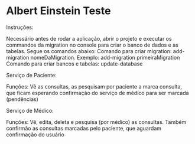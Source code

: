 # Albert Einstein Teste

Instruções:

Necessário antes de rodar a aplicação, abrir o projeto e executar os commandos da migration no console para criar o banco de dados e as tabelas. Segue os comandos abaixo: 
Comando para criar migration: add-migration nomeDaMigration. Exemplo: add-migration primeiraMigration
Comando para criar bancos e tabelas: update-database

Serviço de Paciente:

Funções: Vê as consultas, as pesquisam por paciente a marca consulta, que ficam esperando confirmação do serviço de médico para ser marcada (pendências)

Serviço de Médico:

Funções: Vê, edita, deleta e pesquisa (por médico) as consultas. Também confirmão as consultas marcadas pelo paciente, que aguardam confirmação do usuário
